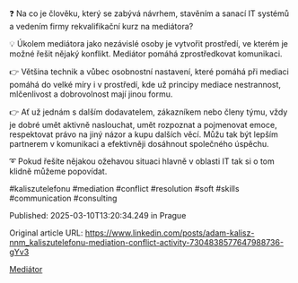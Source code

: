 ❓ Na co je člověku, který se zabývá návrhem, stavěním a sanací IT systémů a vedením firmy rekvalifikační kurz na mediátora?


💡 Úkolem mediátora jako nezávislé osoby je vytvořit prostředí, ve kterém je možné řešit nějaký konflikt. Mediátor pomáhá zprostředkovat komunikaci.


👉 Většina technik a vůbec osobnostní nastavení, které pomáhá při mediaci pomáhá do velké míry i v prostředí, kde už principy mediace nestrannost, mlčenlivost a dobrovolnost mají jinou formu.


👉 Ať už jednám s dalším dodavatelem, zákazníkem nebo členy týmu, vždy je dobré umět aktivně naslouchat, umět rozpoznat a pojmenovat emoce, respektovat právo na jiný názor a kupu dalších věcí. Můžu tak být lepším partnerem v komunikaci a efektivněji dosáhnout společného úspěchu.


➰ Pokud řešíte nějakou ožehavou situaci hlavně v oblasti IT tak si o tom klidně můžeme popovídat.


#kaliszutelefonu #mediation #conflict #resolution #soft #skills #communication #consulting


Published: 2025-03-10T13:20:34.249 in Prague

Original article URL: https://www.linkedin.com/posts/adam-kalisz-nnm_kaliszutelefonu-mediation-conflict-activity-7304838577647988736-gYv3

[Mediátor](./media/mediátor.png)